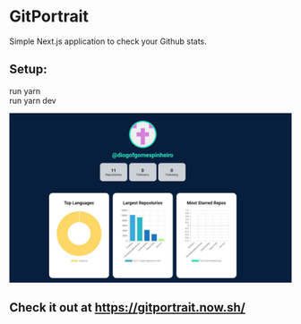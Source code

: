 # GitPortrait

Simple Next.js application to check your Github stats.

## Setup:

run yarn\
run yarn dev

![GitPortrait](https://raw.githubusercontent.com/diogofgomespinheiro/GitPortrait/master/gp.JPG)

## Check it out at https://gitportrait.now.sh/
